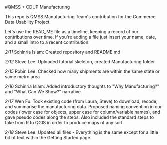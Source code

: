 #QMSS + CDUP Manufacturing

This repo is QMSS Manufacturing Team's contribution for the Commerce Data Usability Project. 

Let's use the READ_ME file as a timeline, keeping a record of our contributions over time. If you're adding a file just insert your name, date, and a small intro to a recent contribution:

*2/11*
Schinria Islam: Created repository and README.md

*2/12*
Steve Lee: Uploaded tutorial skeleton, created Manufacturing folder

*2/15*
Robin Lee: Checked how many shipments are within the same state or same metro area

*2/16*
Schinria Islam: Added introductory thoughts to "Why Manufacturing?" and "What Can We Show?" narrative 

*2/17*
Wen Fu: Took existing code (from Laura, Steve) to download, recode, and summarise the manufacturing data. Proposed naming convention in our codes (lower case for objects, upper case for column/variable names), and gave pseudo codes along the steps. Also included the standard steps to take from R to QGIS in order to produce maps of any sort.  

*2/18*
Steve Lee: Updated all files - Everything is the same except for a little bit of text within the Getting Started page.
